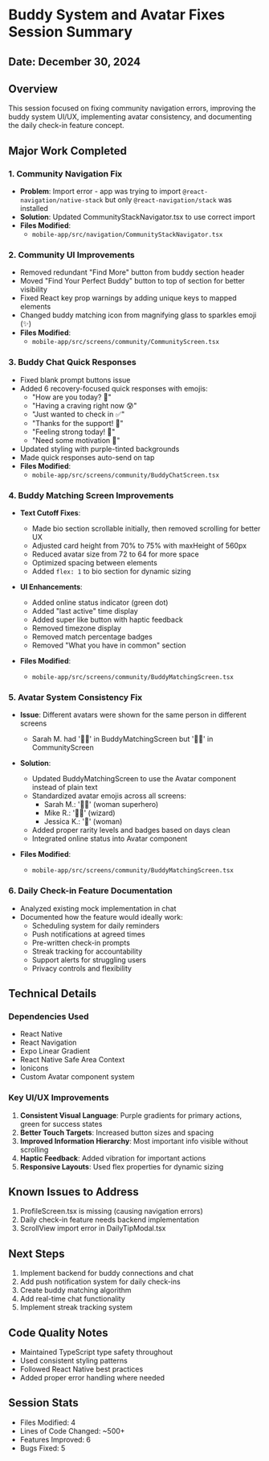 # Buddy System and Avatar Fixes Session Summary

## Date: December 30, 2024

## Overview
This session focused on fixing community navigation errors, improving the buddy system UI/UX, implementing avatar consistency, and documenting the daily check-in feature concept.

## Major Work Completed

### 1. Community Navigation Fix
- **Problem**: Import error - app was trying to import `@react-navigation/native-stack` but only `@react-navigation/stack` was installed
- **Solution**: Updated CommunityStackNavigator.tsx to use correct import
- **Files Modified**: 
  - `mobile-app/src/navigation/CommunityStackNavigator.tsx`

### 2. Community UI Improvements
- Removed redundant "Find More" button from buddy section header
- Moved "Find Your Perfect Buddy" button to top of section for better visibility
- Fixed React key prop warnings by adding unique keys to mapped elements
- Changed buddy matching icon from magnifying glass to sparkles emoji (✨)
- **Files Modified**: 
  - `mobile-app/src/screens/community/CommunityScreen.tsx`

### 3. Buddy Chat Quick Responses
- Fixed blank prompt buttons issue
- Added 6 recovery-focused quick responses with emojis:
  - "How are you today? 👋"
  - "Having a craving right now 😰"
  - "Just wanted to check in ✅"
  - "Thanks for the support! 🙏"
  - "Feeling strong today! 💪"
  - "Need some motivation 🎯"
- Updated styling with purple-tinted backgrounds
- Made quick responses auto-send on tap
- **Files Modified**: 
  - `mobile-app/src/screens/community/BuddyChatScreen.tsx`

### 4. Buddy Matching Screen Improvements
- **Text Cutoff Fixes**:
  - Made bio section scrollable initially, then removed scrolling for better UX
  - Adjusted card height from 70% to 75% with maxHeight of 560px
  - Reduced avatar size from 72 to 64 for more space
  - Optimized spacing between elements
  - Added `flex: 1` to bio section for dynamic sizing

- **UI Enhancements**:
  - Added online status indicator (green dot)
  - Added "last active" time display
  - Added super like button with haptic feedback
  - Removed timezone display
  - Removed match percentage badges
  - Removed "What you have in common" section

- **Files Modified**: 
  - `mobile-app/src/screens/community/BuddyMatchingScreen.tsx`

### 5. Avatar System Consistency Fix
- **Issue**: Different avatars were shown for the same person in different screens
  - Sarah M. had '👩‍🦰' in BuddyMatchingScreen but '🦸‍♀️' in CommunityScreen
- **Solution**: 
  - Updated BuddyMatchingScreen to use the Avatar component instead of plain text
  - Standardized avatar emojis across all screens:
    - Sarah M.: '🦸‍♀️' (woman superhero)
    - Mike R.: '🧙‍♂️' (wizard)
    - Jessica K.: '👩' (woman)
  - Added proper rarity levels and badges based on days clean
  - Integrated online status into Avatar component

- **Files Modified**: 
  - `mobile-app/src/screens/community/BuddyMatchingScreen.tsx`

### 6. Daily Check-in Feature Documentation
- Analyzed existing mock implementation in chat
- Documented how the feature would ideally work:
  - Scheduling system for daily reminders
  - Push notifications at agreed times
  - Pre-written check-in prompts
  - Streak tracking for accountability
  - Support alerts for struggling users
  - Privacy controls and flexibility

## Technical Details

### Dependencies Used
- React Native
- React Navigation
- Expo Linear Gradient
- React Native Safe Area Context
- Ionicons
- Custom Avatar component system

### Key UI/UX Improvements
1. **Consistent Visual Language**: Purple gradients for primary actions, green for success states
2. **Better Touch Targets**: Increased button sizes and spacing
3. **Improved Information Hierarchy**: Most important info visible without scrolling
4. **Haptic Feedback**: Added vibration for important actions
5. **Responsive Layouts**: Used flex properties for dynamic sizing

## Known Issues to Address
1. ProfileScreen.tsx is missing (causing navigation errors)
2. Daily check-in feature needs backend implementation
3. ScrollView import error in DailyTipModal.tsx

## Next Steps
1. Implement backend for buddy connections and chat
2. Add push notification system for daily check-ins
3. Create buddy matching algorithm
4. Add real-time chat functionality
5. Implement streak tracking system

## Code Quality Notes
- Maintained TypeScript type safety throughout
- Used consistent styling patterns
- Followed React Native best practices
- Added proper error handling where needed

## Session Stats
- Files Modified: 4
- Lines of Code Changed: ~500+
- Features Improved: 6
- Bugs Fixed: 5 